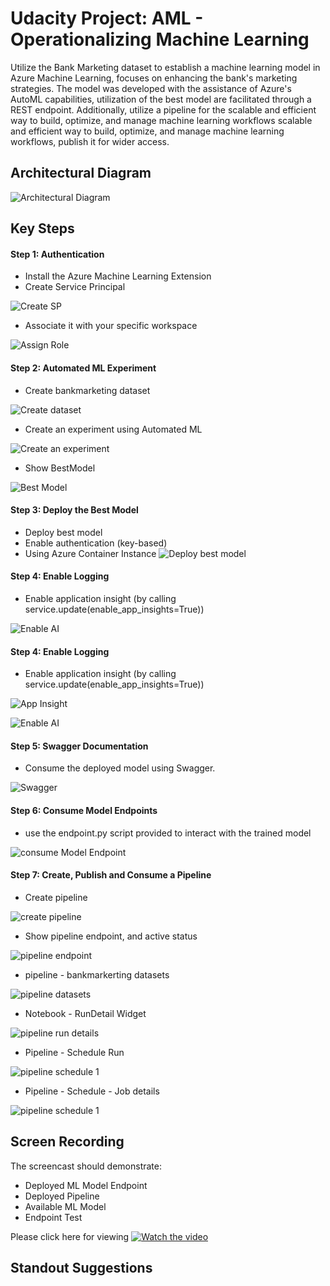 <!-- #region -->
# Udacity Project: AML - Operationalizing Machine Learning

Utilize the Bank Marketing dataset to establish a machine learning model in Azure Machine Learning, focuses on enhancing the bank's marketing strategies. The model was developed with the assistance of Azure's AutoML capabilities, utilization of the best model are facilitated through a REST endpoint. 
Additionally, utilize a pipeline for the scalable and efficient way to build, optimize, and manage machine learning workflows
scalable and efficient way to build, optimize, and manage machine learning workflows, publish it for wider access.

## Architectural Diagram

![Architectural Diagram](/images/ArchitectualDiagram.jpg)

## Key Steps
#### Step 1: Authentication
- Install the Azure Machine Learning Extension
- Create Service Principal

![Create SP](/images/Authentication_CreateSP.jpeg)

- Associate it with your specific workspace

![Assign Role](/images/Authentication_AssignRole.jpeg)

#### Step 2: Automated ML Experiment
- Create bankmarketing dataset

![Create dataset](/images/RegisteredDatasets.jpeg)

- Create an experiment using Automated ML

![Create an experiment](/images/ExperimentCompleted.jpeg)

- Show BestModel

![Best Model](/images/BestModel.jpeg)

#### Step 3: Deploy the Best Model

- Deploy best model 
- Enable authentication (key-based)
- Using Azure Container Instance
![Deploy best model](/images/BestModel_Endpoint.jpeg)

#### Step 4: Enable Logging
- Enable application insight (by calling service.update(enable_app_insights=True))

![Enable AI](/images/Logs_EnableAI.jpeg)

#### Step 4: Enable Logging
- Enable application insight (by calling service.update(enable_app_insights=True))

![App Insight](/images/Logs_AIEnabled.jpeg)

![Enable AI](/images/Logs_EnableAI.jpeg)

#### Step 5: Swagger Documentation
- Consume the deployed model using Swagger.

![Swagger](/images/swagger_localhost.jpeg)

#### Step 6: Consume Model Endpoints
- use the endpoint.py script provided to interact with the trained model

![consume Model Endpoint](/images/consumeModelEndpoint.jpeg)

#### Step 7: Create, Publish and Consume a Pipeline

- Create pipeline

![create pipeline](/images/pipeline_running.jpeg)

- Show pipeline endpoint, and active status

![pipeline endpoint](/images/pipeline_endpointactive.jpeg)

- pipeline - bankmarkerting datasets

![pipeline datasets](/images/pipeline_datasets.jpeg)

- Notebook - RunDetail Widget

![pipeline run details](/images/notebook_RunDetails.jpeg)

- Pipeline - Schedule Run

![pipeline schedule 1](/images/pipeline_schedule.jpeg)

- Pipeline - Schedule - Job details

![pipeline schedule 1](/images/pipeline_schedule2.jpeg)

## Screen Recording
The screencast should demonstrate:
- Deployed ML Model Endpoint
- Deployed Pipeline
- Available ML Model
- Endpoint Test

Please click here for viewing
[![Watch the video](https://i9.ytimg.com/vi/THMG2i8j_Cs/mq2.jpg?sqp=CKzy_q8G-oaymwEmCMACELQB8quKqQMa8AEB-AHUBoAC4AOKAgwIABABGGUgZShlMA8%3D&rs=AOn4CLCfxO-Ok4Y33hM7lAKH9daghSLjug&retry=4)](https://youtu.be/THMG2i8j_Cs)

## Standout Suggestions
<!-- #endregion -->

